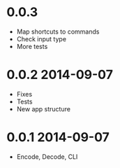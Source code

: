 # 0.0.3 
- Map shortcuts to commands
- Check input type
- More tests

# 0.0.2 2014-09-07
- Fixes
- Tests
- New app structure

# 0.0.1 2014-09-07
- Encode, Decode, CLI
